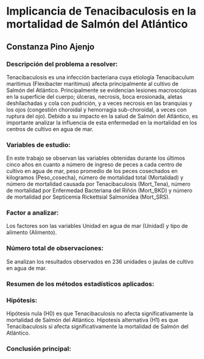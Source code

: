 # Implicancia de Tenacibaculosis en la mortalidad de Salmón del Atlántico
## Constanza Pino Ajenjo

### Descripción del problema a resolver: 
Tenacibaculosis es una infección bacteriana cuya etiología Tenacibaculum maritimus (Flexibacter maritimus) afecta principalmente al cultivo de Salmón del Atlántico. Principalmente se evidencian lesiones macroscópicas en la superficie del cuerpo; úlceras, necrosis, boca erosionada, aletas deshilachadas y cola con pudrición, y a veces necrosis en las branquias y los ojos (congestión choroidal y hemorragia sub-choroidal, a veces con ruptura del ojo). Debido a su impacto en la salud de Salmón del Atlántico, es importante analizar la influencia de esta enfermedad en la mortalidad en los centros de cultivo en agua de mar.

### Variables de estudio: 
En este trabajo se observan las variables obtenidas durante los últimos cinco años en cuanto a número de ingreso de peces a cada centro de cultivo en agua de mar, peso promedio de los peces cosechados en kilogramos (Peso_cosecha), número de mortalidad total (Mortalidad) y número de mortalidad causada por Tenacibaculosis (Mort_Tena), número de mortalidad por Enfermedad Bacteriana del Riñón (Mort_BKD) y número de mortalidad por Septicemia Rickettsial Salmonídea (Mort_SRS). 

### Factor a analizar: 
Los factores son las variables Unidad en agua de mar (Unidad) y tipo de alimento (Alimento).

### Número total de observaciones: 
Se analizan los resultados observados en 236 unidades o jaulas de cultivo en agua de mar.
 
### Resumen de los métodos estadísticos aplicados:

### Hipótesis:
Hipótesis nula (H0) es que Tenacibaculosis no afecta significativamente la mortalidad de Salmón del Atlántico.
Hipotesis alternativa (H1) es que Tenacibaculosis si afecta significativamente la mortalidad de Salmón del Atlántico.

### Conclusión principal:
